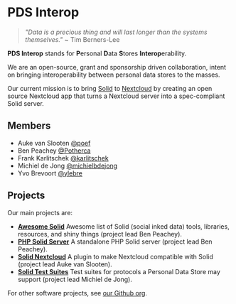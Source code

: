 # PDS Interop

> _"Data is a precious thing and will last longer than the systems themselves."_
> ~ Tim Berners-Lee

**PDS Interop** stands for **P**ersonal **D**ata **S**tores **Interop**erability.

We are an open-source, grant and sponsorship driven collaboration, intent on 
bringing interoperability between personal data stores to the masses.

Our current mission is to bring [Solid](https://solidproject.org/) to
[Nextcloud](https://nextcloud.com/) by creating an open source Nextcloud app that
turns a Nextcloud server into a spec-compliant Solid server.

## Members

- Auke van Slooten [@poef](https://github.com/poef)
- Ben Peachey [@Potherca](https://github.com/Potherca)
- Frank Karlitschek [@karlitschek](https://github.com/karlitschek)
- Michiel de Jong [@michielbdejong](https://github.com/michielbdejong)
- Yvo Brevoort [@ylebre](https://github.com/ylebre)

## Projects

Our main projects are:

- **[Awesome Solid](https://pdsinterop.org/awesome-solid/)**
  Awesome list of Solid (social inked data) tools, libraries, resources, and 
  shiny things (project lead Ben Peachey).
- **[PHP Solid Server](https://pdsinterop.org/php-solid-server/)**
  A standalone PHP Solid server (project lead Ben Peachey).
- **[Solid Nextcloud](https://github.com/pdsinterop/solid-nextcloud)**
  A plugin to make Nextcloud compatible with Solid (project lead Auke van Slooten).
- **[Solid Test Suites](https://pdsinterop.org/test-suites/)**
  Test suites for protocols a Personal Data Store may support (project lead Michiel de Jong).

For other software projects, see [our Github org](https://github.com/pdsinterop).
